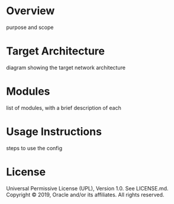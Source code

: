 # Overview
purpose and scope

# Target Architecture
diagram showing the target network architecture

# Modules
list of modules, with a brief description of each

# Usage Instructions
steps to use the config

# License
Universal Permissive License (UPL), Version 1.0. See LICENSE.md.
Copyright © 2019, Oracle and/or its affiliates. All rights reserved. 